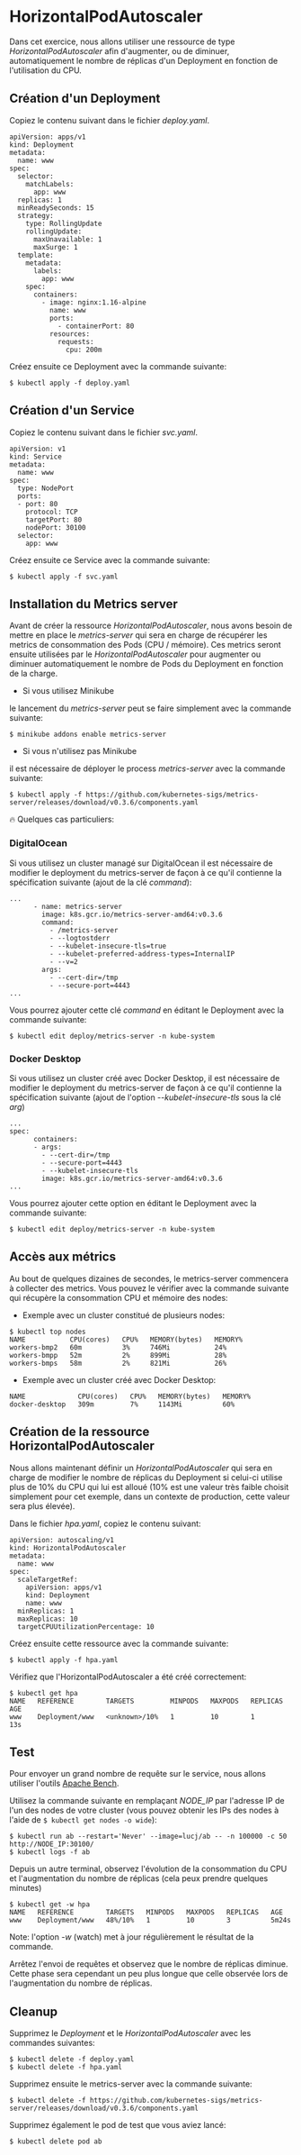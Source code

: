# HorizontalPodAutoscaler

Dans cet exercice, nous allons utiliser une ressource de type *HorizontalPodAutoscaler* afin d'augmenter, ou de diminuer, automatiquement le nombre de réplicas d'un Deployment en fonction de l'utilisation du CPU.

## Création d'un Deployment

Copiez le contenu suivant dans le fichier *deploy.yaml*.

```
apiVersion: apps/v1
kind: Deployment
metadata:
  name: www
spec:
  selector:
    matchLabels:
      app: www
  replicas: 1
  minReadySeconds: 15
  strategy:
    type: RollingUpdate
    rollingUpdate:
      maxUnavailable: 1
      maxSurge: 1
  template:
    metadata:
      labels:
        app: www
    spec:
      containers:
        - image: nginx:1.16-alpine
          name: www
          ports:
            - containerPort: 80
          resources:
            requests:
              cpu: 200m
```

Créez ensuite ce Deployment avec la commande suivante:

```
$ kubectl apply -f deploy.yaml
```

## Création d'un Service

Copiez le contenu suivant dans le fichier *svc.yaml*.

```
apiVersion: v1
kind: Service
metadata:
  name: www
spec:
  type: NodePort
  ports:
  - port: 80
    protocol: TCP
    targetPort: 80
    nodePort: 30100
  selector:
    app: www
```

Créez ensuite ce Service avec la commande suivante:

```
$ kubectl apply -f svc.yaml
```

## Installation du Metrics server

Avant de créer la ressource *HorizontalPodAutoscaler*, nous avons besoin de mettre en place le *metrics-server* qui sera en charge de récupérer les metrics de consommation des Pods (CPU / mémoire). Ces metrics seront ensuite utilisées par le *HorizontalPodAutoscaler* pour augmenter ou diminuer automatiquement le nombre de Pods du Deployment en fonction de la charge.

- Si vous utilisez Minikube

le lancement du *metrics-server* peut se faire simplement avec la commande suivante:

```
$ minikube addons enable metrics-server
```

- Si vous n'utilisez pas Minikube

il est nécessaire de déployer le process *metrics-server* avec la commande suivante:

```
$ kubectl apply -f https://github.com/kubernetes-sigs/metrics-server/releases/download/v0.3.6/components.yaml
```

:fire: Quelques cas particuliers:

### DigitalOcean

Si vous utilisez un cluster managé sur DigitalOcean il est nécessaire de modifier le deployment du metrics-server de façon à ce qu'il contienne la spécification suivante (ajout de la clé *command*):

```
...
      - name: metrics-server
        image: k8s.gcr.io/metrics-server-amd64:v0.3.6
        command:
          - /metrics-server
          - --logtostderr
          - --kubelet-insecure-tls=true
          - --kubelet-preferred-address-types=InternalIP
          - --v=2
        args:
          - --cert-dir=/tmp
          - --secure-port=4443
...
```

Vous pourrez ajouter cette clé *command* en éditant le Deployment avec la commande suivante:

```
$ kubectl edit deploy/metrics-server -n kube-system
```

### Docker Desktop

Si vous utilisez un cluster créé avec Docker Desktop, il est nécessaire de modifier le deployment du metrics-server de façon à ce qu'il contienne la spécification suivante (ajout de l'option *--kubelet-insecure-tls* sous la clé *arg*)

```
...
spec:
      containers:
      - args:
        - --cert-dir=/tmp
        - --secure-port=4443
        - --kubelet-insecure-tls
        image: k8s.gcr.io/metrics-server-amd64:v0.3.6
...
```

Vous pourrez ajouter cette option en éditant le Deployment avec la commande suivante:

```
$ kubectl edit deploy/metrics-server -n kube-system
```

## Accès aux métrics

Au bout de quelques dizaines de secondes, le metrics-server commencera à collecter des metrics. Vous pouvez le vérifier avec la commande suivante qui récupère la consommation CPU et mémoire des nodes:

- Exemple avec un cluster constitué de plusieurs nodes:

```
$ kubectl top nodes
NAME           CPU(cores)   CPU%   MEMORY(bytes)   MEMORY%
workers-bmp2   60m          3%     746Mi           24%
workers-bmpp   52m          2%     899Mi           28%
workers-bmps   58m          2%     821Mi           26%
```

- Exemple avec un cluster créé avec Docker Desktop:

```
NAME             CPU(cores)   CPU%   MEMORY(bytes)   MEMORY%
docker-desktop   309m         7%     1143Mi          60%
```

## Création de la ressource HorizontalPodAutoscaler

Nous allons maintenant définir un *HorizontalPodAutoscaler* qui sera en charge de modifier le nombre de réplicas du Deployment si celui-ci utilise plus de 10% du CPU qui lui est alloué (10% est une valeur très faible choisit simplement pour cet exemple, dans un contexte de production, cette valeur sera plus élevée).

Dans le fichier *hpa.yaml*, copiez le contenu suivant:

```
apiVersion: autoscaling/v1
kind: HorizontalPodAutoscaler
metadata:
  name: www
spec:
  scaleTargetRef:
    apiVersion: apps/v1
    kind: Deployment
    name: www
  minReplicas: 1
  maxReplicas: 10
  targetCPUUtilizationPercentage: 10
```

Créez ensuite cette ressource avec la commande suivante:

```
$ kubectl apply -f hpa.yaml
```

Vérifiez que l'HorizontalPodAutoscaler a été créé correctement:

```
$ kubectl get hpa
NAME   REFERENCE        TARGETS         MINPODS   MAXPODS   REPLICAS   AGE
www    Deployment/www   <unknown>/10%   1         10        1          13s
```

## Test

Pour envoyer un grand nombre de requête sur le service, nous allons utiliser l'outils [Apache Bench](http://httpd.apache.org/docs/current/programs/ab.html).

Utilisez la commande suivante en remplaçant *NODE_IP* par l'adresse IP de l'un des nodes de votre cluster (vous pouvez obtenir les IPs des nodes à l'aide de `$ kubectl get nodes -o wide`):

```
$ kubectl run ab --restart='Never' --image=lucj/ab -- -n 100000 -c 50 http://NODE_IP:30100/
$ kubectl logs -f ab
```

Depuis un autre terminal, observez l'évolution de la consommation du CPU et l'augmentation du nombre de réplicas (cela peux prendre quelques minutes)

```
$ kubectl get -w hpa
NAME   REFERENCE        TARGETS   MINPODS   MAXPODS   REPLICAS   AGE
www    Deployment/www   48%/10%   1         10        3          5m24s
```

Note: l'option *-w* (watch)  met à jour régulièrement le résultat de la commande.

Arrêtez l'envoi de requêtes et observez que le nombre de réplicas diminue. Cette phase sera cependant un peu plus longue que celle observée lors de l'augmentation du nombre de réplicas.

## Cleanup

Supprimez le *Deployment* et le *HorizontalPodAutoscaler* avec les commandes suivantes:

```
$ kubectl delete -f deploy.yaml
$ kubectl delete -f hpa.yaml
```

Supprimez ensuite le metrics-server avec la commande suivante:

```
$ kubectl delete -f https://github.com/kubernetes-sigs/metrics-server/releases/download/v0.3.6/components.yaml
```

Supprimez également le pod de test que vous aviez lancé:

```
$ kubectl delete pod ab
```
